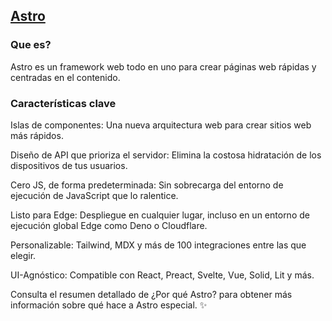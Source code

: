 ## [Astro](https://docs.astro.build/es/)

### Que es?


Astro es un framework web todo en uno para crear páginas web rápidas y centradas en el contenido.


### Características clave


Islas de componentes: Una nueva arquitectura web para crear sitios web más rápidos.

Diseño de API que prioriza el servidor: Elimina la costosa hidratación de los dispositivos de tus usuarios.

Cero JS, de forma predeterminada: Sin sobrecarga del entorno de ejecución de JavaScript que lo ralentice.

Listo para Edge: Despliegue en cualquier lugar, incluso en un entorno de ejecución global Edge como Deno o Cloudflare.

Personalizable: Tailwind, MDX y más de 100 integraciones entre las que elegir.

UI-Agnóstico: Compatible con React, Preact, Svelte, Vue, Solid, Lit y más.

Consulta el resumen detallado de ¿Por qué Astro? para obtener más información sobre qué hace a Astro especial. ✨




